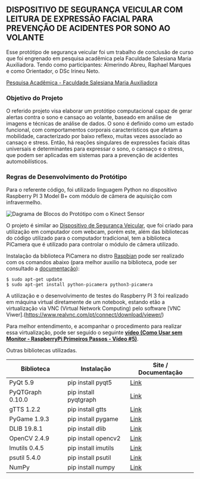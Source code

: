 ## DISPOSITIVO DE SEGURANÇA VEICULAR COM LEITURA DE EXPRESSÃO FACIAL PARA PREVENÇÃO DE ACIDENTES POR SONO AO VOLANTE

Esse protótipo de segurança veicular foi um trabalho de conclusão de curso que foi engrenado em pesquisa acadêmica pela Faculdade Salesiana Maria Auxiliadora. Tendo como participantes: Almerindo Abreu, Raphael Marques e como Orientador, o DSc Irineu Neto.

[Pesquisa Acadêmica - Faculdade Salesiana Maria Auxiliadora](http://www.fsma.edu.br/site/projetos/prototipacao-de-um-sistema-de-seguranca-veicular-para-alertas-contra-o-sono-e-cansaco-via-reconhecimento-de-imagens/)


### Objetivo do Projeto

O referido projeto visa elaborar um protótipo computacional capaz de gerar alertas contra o sono e cansaço ao volante, baseado em análise de imagens e técnicas de análise de dados. O sono é definido como um estado funcional, com comportamentos corporais característicos que afetam a mobilidade, caracterizado por baixo reflexo, muitas vezes associado ao cansaço e stress. Então, há reações singulares de expressões faciais ditas universais e determinantes para expressar o sono, o cansaço e o stress, que podem ser aplicadas em sistemas para a prevenção de acidentes automobilísticos.

### Regras de Desenvolvimento do Protótipo

Para o referente código, foi utilizado linguagem Python no dispositivo Raspberry PI 3 Model B+ com módulo de câmera de aquisição com infravermelho.

![Dagrama de Blocos do Protótipo com o Kinect Sensor](http://oi63.tinypic.com/2u455w5.jpg)

O projeto é similar ao [Dispositivo de Segurança Veicular](https://github.com/almerindoabreu/SegurancaVeicular), que foi criado para utilização em computador com webcam, porém este, além das bibliotecas do código utilizado para o computador tradicional, tem a biblioteca PiCamera que é utilizado para controlar o módulo de câmera utilizado.

Instalação da biblioteca PiCamera no distro [Raspbian](http://www.raspbian.org/)  pode ser realizado com os comandos abaixo (para melhor auxilio na biblioteca, pode ser consultado a [documentação](https://picamera.readthedocs.io/en/release-1.12/install.html)):

    $ sudo apt-get update
    $ sudo apt-get install python-picamera python3-picamera


A utilização e o desenvolvimento de testes do Raspberry PI 3 foi realizado em máquina virtual diretamente de um notebook, estando etão a virtualização via VNC (Virtual Network Computing) pelo software [VNC Viwer].(https://www.realvnc.com/pt/connect/download/viewer/)

Para melhor entendimento, e acompanhar o procedimento para realizar essa virtualização, pode ser seguido o seguinte [**vídeo (Como Usar sem Monitor - RaspberryPi Primeiros Passos - Vídeo #5)**](https://www.youtube.com/watch?v=LTTwwPtYQms&t=371s).

Outras bibliotecas utilizadas.

|Biblioteca   |Instalação                            |Site / Documentação|
|----------------|-------------------------------|-----------------------------|
|PyQt 5.9|pip install pyqt5          |[Link](http://pyqt.sourceforge.net/Docs/PyQt5/)            |
|PyQTGraph 0.10.0          |pip install pyqtgraph            |[Link](http://www.pyqtgraph.org/)            |
|gTTS 1.2.2|pip install gtts|[Link](http://pyqt.sourceforge.net/Docs/PyQt5/)|
| PyGame 1.9.3 | pip install pygame | [Link](https://www.pygame.org/docs/)|
| DLIB 19.8.1 | pip install dlib | [Link](http://dlib.net/)|
| OpenCV 2.4.9 | pip install opencv2 | [Link](https://opencv-python-tutroals.readthedocs.io/en/latest/py_tutorials/py_tutorials.html)|
| Imutils 0.4.5 | pip install imutils | [Link](https://github.com/jrosebr1/imutils)|
| psutil 5.4.0 | pip install psutil | [Link](https://psutil.readthedocs.io/en/latest/)|
| NumPy | pip install numpy | [Link](http://www.numpy.org/)|
